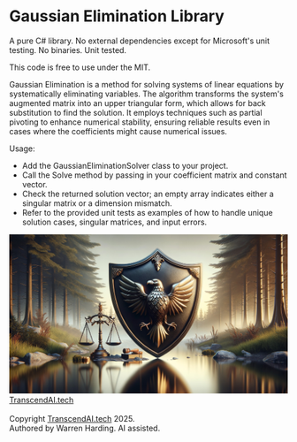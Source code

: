 # Gaussian Elimination Library

A pure C# library. No external dependencies except for Microsoft's unit testing. No binaries. Unit tested.

This code is free to use under the MIT.

Gaussian Elimination is a method for solving systems of linear equations by systematically eliminating variables. The algorithm transforms the system's augmented matrix into an upper triangular form, which allows for back substitution to find the solution. It employs techniques such as partial pivoting to enhance numerical stability, ensuring reliable results even in cases where the coefficients might cause numerical issues.

Usage:
- Add the GaussianEliminationSolver class to your project.
- Call the Solve method by passing in your coefficient matrix and constant vector.
- Check the returned solution vector; an empty array indicates either a singular matrix or a dimension mismatch.
- Refer to the provided unit tests as examples of how to handle unique solution cases, singular matrices, and input errors.

![AI Image](aiimage.jpg)
[TranscendAI.tech](https://TranscendAI.tech)<br>
<br>
Copyright [TranscendAI.tech](https://TranscendAI.tech) 2025.</br>
Authored by Warren Harding. AI assisted.